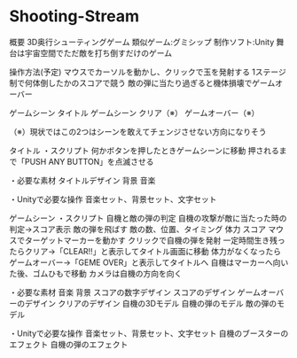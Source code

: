 # Shooting-Stream

概要
3D奥行シューティングゲーム
類似ゲーム:グミシップ
制作ソフト:Unity
舞台は宇宙空間でただ敵を打ち倒すだけのゲーム

操作方法(予定)
マウスでカーソルを動かし、クリックで玉を発射する
1ステージ制で何体倒したかのスコアで競う
敵の弾に当たり過ぎると機体損壊でゲームオーバー

ゲームシーン
タイトル
ゲームシーン
クリア（※）
ゲームオーバー（※）

（※）現状ではこの2つはシーンを敢えてチェンジさせない方向になりそう

タイトル
・スクリプト
何かボタンを押したときゲームシーンに移動
押されるまで「PUSH ANY BUTTON」を点滅させる

・必要な素材
タイトルデザイン
背景
音楽

・Unityで必要な操作
音楽セット、背景セット、文字セット

ゲームシーン
・スクリプト
	自機と敵の弾の判定
	自機の攻撃が敵に当たった時の判定→スコア表示
	敵の弾を飛ばす
	敵の数、位置、タイミング
	体力
	スコア
	マウスでターゲットマーカーを動かす
	クリックで自機の弾を発射
	一定時間生き残ったらクリア→「CLEAR!!」と表示してタイトル画面に移動
	体力がなくなったらゲームオーバー→「GEME OVER」と表示してタイトルへ
	自機はマーカーへ向いた後、ゴムひもで移動
	カメラは自機の方向を向く

・必要な素材
	音楽
	背景
	スコアの数字デザイン
	スコアのデザイン
	ゲームオーバーのデザイン
	クリアのデザイン
	自機の3Dモデル
	自機の弾のモデル
	敵の弾のモデル

・Unityで必要な操作
音楽セット、背景セット、文字セット
自機のブースターのエフェクト
自機の弾のエフェクト
